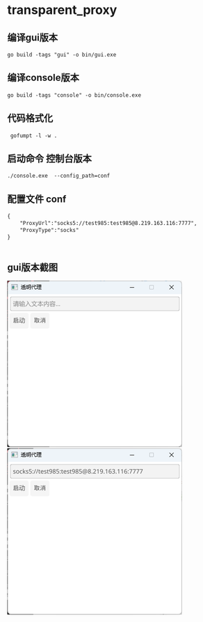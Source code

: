 # transparent_proxy

## 编译gui版本
```shell
go build -tags "gui" -o bin/gui.exe 
```

## 编译console版本
```shell
go build -tags "console" -o bin/console.exe 
```


## 代码格式化
```shell
 gofumpt -l -w .
```

## 启动命令 控制台版本
```shell
./console.exe  --config_path=conf
```


## 配置文件 conf

```shell
{
	"ProxyUrl":"socks5://test985:test985@8.219.163.116:7777",
	"ProxyType":"socks"
}
 
```

## gui版本截图
<img src="assets/gui.png" alt="界面截图">
<img src="assets/gui1.png" alt="界面截图">



